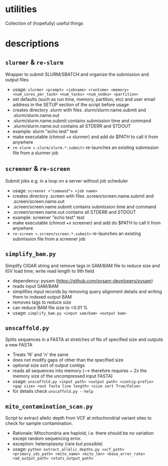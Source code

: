 # utilities
Collection of (hopefully) useful things

# descriptions

## ```slurmer``` & ```re-slurm```

Wrapper to submit SLURM/SBATCH and organize the submission and output files
- usage: ```slurmer <prompt> <jobname> <runtime> <memory> <num_cores_per_task> <num_tasks> <num_nodes> <partition>```
- set defaults (such as run time, memory, partition, etc) and user email address in the SETUP section of the script before usage
- creates directory .slurm with files .slurm/slurm.name.submit and .slurm/slurm.name.out
- .slurm/slurm.name.submit contains submission time and command
- .slurm/slurm.name.out contains all STDERR and STDOUT
- example: slurm "echo test" test
- make executable (chmod +x slurmer) and add do $PATH to call it from anywhere
- ```re-slurm <.slurm/slurm.*.submit>``` re-launches an existing submission file from a slurmer job


## ```screener``` & ```re-screen```

Submit jobs e.g. in a loop on a server without job scheduler
- usage: ```screener <"command"> <job name>```
- creates directory .screen with files .screen/screen.name.submit and .screen/screen.name.out
- .screen/screen.name.submit contains submission time and command
- .screen/screen.name.out contains all STDERR and STDOUT
- example: screener "echo test" test
- make executable (chmod +x screener) and add do $PATH to call it from anywhere
- ```re-screen <.screen/screen.*.submit>``` re-launches an existing submission file from a screener job

  
## ```simplify_bam.py```

Simplify CIGAR string and remove tags in SAM/BAM file to reduce size and IGV load time; write read length to 9th field
- dependency: pysam (https://github.com/pysam-developers/pysam)
- reads input SAM/BAM
- simplifies input records by removing query alignment details and writing them to indexed output BAM
- removes tags to reduce size 
- can reduce BAM file size to <0.01 %
- usage: ```simplify_bam.py <input sam/bam> <output bam>```

                                    
## ```unscaffold.py```

Splits sequences in a FASTA at stretches of Ns of specified size and outputs a new FASTA
- Treats 'N' and 'n' the same
- does not modify gaps of other than the specified size
- optional size sort of output contigs
- reads all sequences into memory (--> therefore requires ~ 2x the memory size of the uncompressed input FASTA)
- usage: ```unscaffold.py <input path> <output path> <contig-prefix> <gap size> <out fasta line length> <size sort True/False>```
- for details check ```unscaffold.py --help```


## ```mito_contamination_scan.py```

Script to extract allelic depth from VCF at mitochondrial variant sites to check for sample contamination.
- Rationale: Mitochondria are haploid, i.e. there should be no variation except random sequencing error.
- exception: heteroplasmy (rare but possible)
- usage: ```python extract_allelic_depths.py <vcf_path> <primary_ids_path> <mito_name> <mito_len> <base_error_rate> <ad_output_path> <stats_output_path>```



